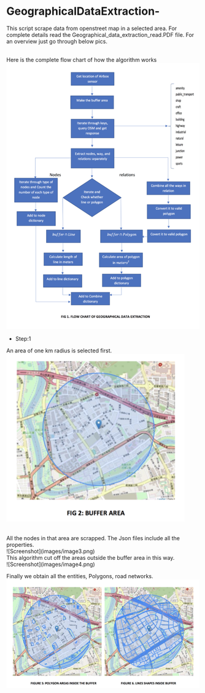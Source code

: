 # GeographicalDataExtraction-
This script scrape data from openstreet map in a selected area. For complete details read the Geographical_data_extraction_read.PDF file. For an overview just go through below pics.

</br> Here is the complete flow chart of how the algorithm works
![Screenshot](images/image1.png)

* Step:1
 
An area of one km radius is selected first.
</br>
![Screenshot](images/image2.png)

</br>
All the nodes in that area are scrapped. The Json files include all the properties. 
</br>
![Screenshot](images/image3.png)

</br>
This algorithm cut off the areas outside the buffer area in this way. 
</br>
![Screenshot](images/image4.png)
</br>

Finally we obtain all the entities, Polygons, road networks.
</br>
![Screenshot](images/image5.png)
</br>
